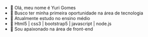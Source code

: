- 👋 Olá, meu nome é Yuri Gomes
- 👀 Busco ter minha primeira oportunidade na área de tecnologia 
- 🌱 Atualmente estudo no ensino médio
- 🌱 Html5 | css3 | bootstrap5 | javascript | node.js
- 💞️ Sou apaixonado na área de front-end 


<!---
YuriGLS/YuriGLS is a ✨ special ✨ repository because its `README.md` (this file) appears on your GitHub profile.
You can click the Preview link to take a look at your changes.
--->
